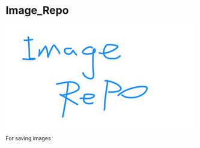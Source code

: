 # Image_Repo

![Image-Repo](https://raw.githubusercontent.com/hazel-shen/Image_Repo/main/Image_Repo.jpg)

For saving images
